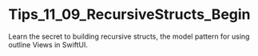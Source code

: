 # Tips_11_09_RecursiveStructs_Begin
Learn the secret to building recursive structs, the model pattern for using outline Views in SwiftUI. 
